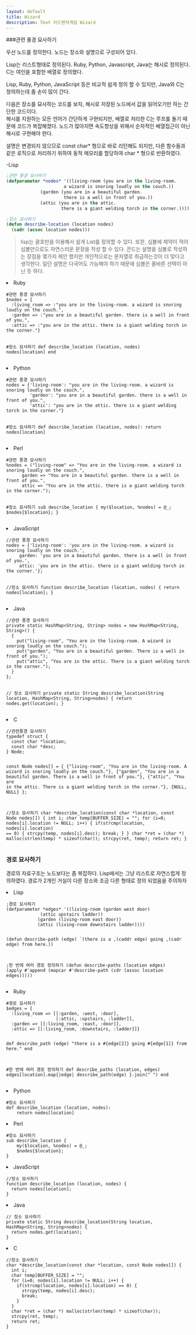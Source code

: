 ```yaml
---
layout: default
title: Wizard
description: Text 어드벤처게임 Wizard
---
```


###관련 풍경 묘사하기

<p>
우선 노드를 정의한다. 노드는 장소와 설명으로 구성되어 있다.
</p>

<p>
Lisp는 리스트형태로 정의된다.
Ruby, Python, Javascript, Java는 해시로 정의된다.
C는 여인을 포함한 배열로 정의했다.
</p>

<p>
Lisp, Ruby, Python, JavaScript 등은 비교적 쉽게 정의 할 수 있지만,
Java와 C는 정의하는데 좀 손이 많이 간다.
</p>

<p>
다음은 장소를 묘사하는 코드를 보자, 해시로 저장된 노드에서 값을 읽어오기만 하는 간단한 코드이다.<br />
해시를 지원하는 모든 언어가 간단하게 구현되지만, 배열로 처리한 C는 루프를 돌기 때문에  코드가 복잡해졌다.
노드가 많아지면 속도향상을 위해서 순차적인 배열접근이 아닌 해시로 구현해야 한다.
</p>

<p>
설명은 변경되지 않으므로 const char* 형으로 바로 리턴해도 되지만, 다른 함수들과 같은 로직으로 처리하기 위하여
동적 메모리를 할당하여 char * 형으로 반환하였다.
</p>

-Lisp
```lisp
;관련 풍경 묘사하기
(defparameter *nodes* '((living-room (you are in the living-room.
				      a wizard is snoring loudly on the couch.))
			 (garden (you are in a beautiful garden.
				      there is a well in front of you.))
			 (attic (you are in the attic.
				     there is a giant welding torch in the corner.))))

;장소 묘사하기
(defun describe-location (location nodes)
  (cadr (assoc location nodes)))
```


>lisp는 괄호만을 이용해서 쉽게 List를 정의할 수 있다. 또한, 심볼에 제약이 적어 심볼만으로도 자연스러운 문장을 작성 할 수 있다.
>콘드는 설명을 심볼로 작성하는 장점을 몇가지 제안 했지만 개인적으로는 문자열로 취급하는것이 더 맞다고 생각한다.
>일단 설명은 다국어도 가능해야 하기 때문에 심볼은 올바른 선택이 아닌 듯 하다.




<li>Ruby</li>
<pre><code>#관련 풍경 묘사하기
$nodes = {
  :living_room => :"you are in the living-room. a wizard is snoring loudly on the couch.",
  :garden => :"you are in a beautiful garden. there is a well in front of you.",
  :attic => :"you are in the attic. there is a giant welding torch in the corner."}

#장소 묘사하기
def describe_location (location, nodes)
  nodes[location]
end
</code></pre>

<li>Python</li>
<pre><code>#관련 풍경 묘사하기
nodes = {'living-room': "you are in the living-room. a wizard is snoring loudly on the couch.",
         'garden': "you are in a beautiful garden. there is a well in front of you.",
         'attic': "you are in the attic. there is a giant welding torch in the corner."}

#장소 묘사하기
def describe_location (location, nodes):
    return nodes[location]
</code></pre>

<li>Perl</li>
<pre><code>#관련 풍경 묘사하기
%nodes = ("living-room" => "You are in the living-room. a wizard is snoring loudly on the couch.",
	  garden => "You are in a beautiful garden. there is a well in front of you.",
	  attic => "You are in the attic. there is a giant welding torch in the corner.");

#장소 묘사하기
sub describe_location {
    my($location, %nodes) = @_;
    $nodes{$location};
}
</code></pre>

<li>JavaScript</li>
<pre><code>//관련 풍경 묘사하기
nodes = {'living-room': 'you are in the living-room. a wizard is snoring loudly on the couch.',
	 garden: 'you are in a beautiful garden. there is a well in front of you.',
	 attic: 'you are in the attic. there is a giant welding torch in the corner.'};

//장소 묘사하기
function describe_location (location, nodes) {
    return nodes[location];
}
</code></pre>

<li>Java</li>
<pre><code>//관련 풍경 묘사하기
private static HashMap&lt;String, String&gt; nodes = new HashMap&lt;String, String&gt;() {
  {
    put("living-room", "You are in the living-room. A wizard is snoring loudly on the couch.");
    put("garden", "You are in a beautiful garden. There is a well in front of you.");
    put("attic", "You are in the attic. There is a giant welding torch in the corner.");
  }		      		
};

// 장소 묘사하기
private static String describe_location(String location, HashMap&lt;String, String&gt;nodes) {
	return nodes.get(location);
}
</code></pre>

<li>C</li>
<pre><code>//관련풍경 묘사하기
typedef struct {
  const char *location;
  const char *desc;
} Node;

const Node nodes[] = {
  {"living-room", "You are in the living-room. A wizard is snoring loudly on the couch."},
  {"garden", "You are in a beautiful garden. There is a well in front of you."},
  {"attic", "You are in the attic. There is a giant welding torch in the corner."},
  {NULL, NULL}
};

//장소 묘사하기
char *describe_location(const char *location, const Node nodes[]) {
  int i;
  char temp[BUFFER_SIZE] = "";
  for (i=0; nodes[i].location != NULL; i++) {
    if(strcmp(location, nodes[i].location) == 0) {
      strcpy(temp, nodes[i].desc);
      break;
    }
  }
  char *ret = (char *) malloc(strlen(temp) * sizeof(char));
  strcpy(ret, temp);
  return ret;
}
</code></pre>



<h3>경로 묘사하기</h3>

<p>
경로의 자료구조는 노드보다는 좀 복잡하다.
Lisp에서는 그냥 리스트로 자연스럽게 정의하였다. 경로가 2개인 거실이 다른 장소와 조금 다른 형태로 정의 되었음을 주의하자

</p>

<li>Lisp</li>
<pre><code>;경로 묘사하기
(defparameter *edges* '((living-room (garden west door)
			 (attic upstairs ladder))
			(garden (living-room east door))
			(attic (living-room downstairs ladder))))

(defun describe-path (edge)
  `(there is a ,(caddr edge) going ,(cadr edge) from here.))
	
;한 번에 여러 경로 정의하기
(defun describe-paths (location edges)
  (apply #'append (mapcar #'describe-path (cdr (assoc location edges)))))
</code></pre>

<li>Ruby</li>
<pre><code>#경로 묘사하기
$edges = {
  :living_room => [[:garden, :west, :door],
                   [:attic, :upstairs, :ladder]],
  :garden => [[:living_room, :east, :door]],
  :attic => [[:living_room, :downstairs, :ladder]]}

def describe_path (edge)
  "there is a #{edge[2]} going #{edge[1]} from here."
end

#한 번에 여러 경로 정의하기
def describe_paths (location, edges)
  edges[location].map{|edge|
    describe_path(edge)
  }.join(" ")
end
</code></pre>

<li>Python</li>
<pre><code>#장소 묘사하기
def describe_location (location, nodes):
    return nodes[location]
</code></pre>

<li>Perl</li>
<pre><code>#장소 묘사하기
sub describe_location {
    my($location, %nodes) = @_;
    $nodes{$location};
}
</code></pre>

<li>JavaScript</li>
<pre><code>//장소 묘사하기
function describe_location (location, nodes) {
  return nodes[location];
}
</code></pre>

<li>Java</li>
<pre><code>// 장소 묘사하기
private static String describe_location(String location, HashMap&lt;String, String&gt;nodes) {
  return nodes.get(location);
}
</code></pre>

<li>C</li>
<pre><code>//장소 묘사하기
char *describe_location(const char *location, const Node nodes[]) {
  int i;
  char temp[BUFFER_SIZE] = "";
  for (i=0; nodes[i].location != NULL; i++) {
    if(strcmp(location, nodes[i].location) == 0) {
      strcpy(temp, nodes[i].desc);
      break;
    }
  }
  char *ret = (char *) malloc(strlen(temp) * sizeof(char));
  strcpy(ret, temp);
  return ret;
}
</code></pre>
